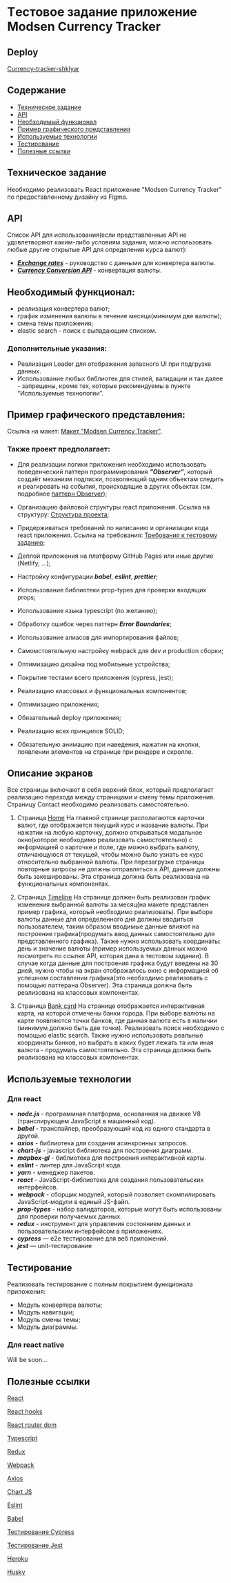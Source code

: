 # Tестовое задание приложение Modsen Currency Tracker

## Deploy

[Currency-tracker-shklyar](https://currency-tracker-shklyar.netlify.app)

## Содержание

- [Техническое задание](#Техническое-задание)
- [API](#API)
- [Необходимый функционал](#Необходимый-функционал)
- [Пример графического представления](#Пример-графического-представления)
- [Используемые технологии](#Используемые-технологии)
- [Тестирование](#Тестирование)
- [Полезные ссылки](#Полезные-ссылки)

## Техническое задание

Необходимо реализовать React приложение "Modsen Currency Tracker" по предоставленному дизайну из Figma.

## API

Список API для использования(если представленные API не удовлетворяют каким-либо условиям задания, можно использовать любые
другие открытые API для определения курса валют):

- **_[Exchange rates](https://docs.coinapi.io/market-data/rest-api/ohlcv#latest-data-get)_** - руководство с данными для конвертера валюты.
- **_[Currency Conversion API](https://currencyapi.com/)_** - конвертация валюты.

## Необходимый функционал:

- реализация конвертера валют;
- график изменения валюты в течение месяца(минимум две валюты);
- смена темы приложения;
- elastic search - поиск с выпадающим списком.

### Дополнительные указания:

- Реализация Loader для отображения запасного UI при подгрузке данных.
- Использование любых библиотек для стилей, валидации и так далее - запрещены, кроме тех, которые рекомендуемы в пункте “Используемые технологии”.

## Пример графического представления:

Ссылка на макет: [Макет "Modsen Currency Tracker"](https://www.figma.com/file/ZgtOyDRdvjtUJJ3M9ENwXN/Modsen-Currency-Tracker?node-id=1-1220&t=r17rPqmN38m0Ji9g-0).

### Также проект предполагает:

- Для реализации логики приложения необходимо использовать поведенческий паттерн программирования **_"Observer"_**, который создаёт механизм подписки, позволяющий одним объектам следить и реагировать на события, происходящие в других объектах (см. подробнее [паттерн Observer](https://refactoring.guru/ru/design-patterns/observer));

- Организацию файловой структуры react приложения. Ссылка на структуру: [Cтруктура проекта](https://github.com/mkrivel/structure);
- Придерживаться требований по написанию и организации кода react приложения. Ссылка на требования: [Требования к тестовому заданию](https://github.com/annaprystavka/requirements);
- Деплой приложения на платформу GitHub Pages или иные другие (Netlify, ...);
- Настройку конфигурации **_babel_**, **_eslint_**, **_prettier_**;
- Использование библиотеки prop-types для проверки входящих props;
- Использование языка typescript (по желанию);
- Обработку ошибок через паттерн **_Error Boundaries_**;
- Использование алиасов для импортирования файлов;
- Самомстоятельную настройку webpack для dev и production сборки;
- Оптимизацию дизайна под мобильные устройства;
- Покрытие тестами всего приложения (cypress, jest);
- Реализацию классовых и функциональных компонентов;
- Оптимизацию приложения;
- Обязательный deploy приложения;
- Реализацию всех принципов SOLID;
- Обязательную анимацию при наведения, нажатии на кнопки, появлении элементов на странице при рендере и скролле.

## Описание экранов

Все страницы включают в себя верхний блок, который предполагает реализацию перехода между страницами и смену темы приложения.
Страницу Contact необходимо реализовать самостоятельно.

1. Страница [Home](https://www.figma.com/file/ZgtOyDRdvjtUJJ3M9ENwXN/Modsen-Currency-Tracker?node-id=1-857&t=r17rPqmN38m0Ji9g-0)
   На главной странице располагаются карточки валют, где отображается текущий курс и название валюты. При нажатии на любую карточку, должно открываться модальное окно(которое необходимо реализовать самостоятельно) с информацией о карточке и поле, где можно выбрать валюту, отличающуюся от текущей, чтобы можно было узнать ее курс относительно выбранной валюты.
   При перезагрузке страницы повторные запросы не должны отправляться к API, данные должны быть закешированы.
   Эта страница должна быть реализована на функциональных компонентах.

2. Страница [Timeline](https://www.figma.com/file/ZgtOyDRdvjtUJJ3M9ENwXN/Modsen-Currency-Tracker?node-id=1-1073&t=r17rPqmN38m0Ji9g-0)
   На странице должен быть реализован график изменения выбранной валюты за месяц(на макете представлен пример графика, который необходимо реализовать).
   При выборе валюты данные для определенного дня должны вводиться пользователем, таким образом вводимые данные влияют на построение графика(продумать ввод данных самостоятельно для представленного графика). Также нужно использовать координаты: день и значение валюты (пример используемых данных можно посмотреть по ссылке API, которая дана в тестовом задании).
   В случае когда данные для построения графика будут введены на 30 дней, нужно чтобы на экран отображалось окно с информацией об успешном составлении графика(это необходимо реализовать с помощью паттерана Observer).
   Эта страница должна быть реализована на классовых компонентах.

3. Страница [Bank card](https://www.figma.com/file/ZgtOyDRdvjtUJJ3M9ENwXN/Modsen-Currency-Tracker?node-id=2-2357&t=r17rPqmN38m0Ji9g-0)
   На странице отображается интерактивная карта, на которой отмечены банки города. При выборе валюты на карте появляются точки банков, где данная валюта есть в наличии
   (минимум должно быть две точки). Реализовать поиск необходимо с помощью elastic search. Также нужно использовать реальные координаты банков, но выбрать в каких будет лежать та или иная валюта - продумать самостоятельно.
   Эта страница должна быть реализована на классовых компонентах.

## Используемые технологии

### Для react

- **_node.js_** - программная платформа, основанная на движке V8 (транслирующем JavaScript в машинный код).
- **_babel_** - транспайлер, преобразующий код из одного стандарта в другой.
- **_axios_** - библиотека для создания асинхронных запросов.
- **_chart-js_** - javascript библиотека для построения диаграмм.
- **_mapbox-gl_** - библиотека для построения интерактивной карты.
- **_eslint_** - линтер для JavaScript кода.
- **_yarn_** - менеджер пакетов.
- **_react_** - JavaScript-библиотека для создания пользовательских интерфейсов.
- **_webpack_** - сборщик модулей, который позволяет скомпилировать JavaScript-модули в единый JS-файл.
- **_prop-types_** - набор валидаторов, которые могут быть использованы для проверки получаемых данных.
- **_redux_** - инструмент для управления состоянием данных и пользовательским интерфейсом в приложениях.
- **_cypress_** — e2e тестирование для веб приложений.
- **_jest_** — unit-тестирование

## Тестирование

Реализовать тестирование c полным покрытием функционала приложения:

- Модуль конвертера валюты;
- Модуль навигации;
- Модуль смены темы;
- Модуль диаграммы.

### Для react native

Will be soon...

## Полезные ссылки

[React](https://reactjs.org/docs/getting-started.html)

[React hooks](https://reactjs.org/docs/hooks-intro.html)

[React router dom](https://reacttraining.com/react-router/web/guides/quick-start)

[Typescript](https://www.typescriptlang.org/)

[Redux](https://redux.js.org/)

[Webpack](https://webpack.js.org/)

[Axios](https://www.npmjs.com/package/axios)

[Chart JS](https://www.chartjs.org/)

[Eslint](https://eslint.org/docs/user-guide/configuring)

[Babel](https://babeljs.io/docs/en/configuration)

[Тестирование Cypress](https://docs.cypress.io/guides/overview/why-cypress.html#In-a-nutshell)

[Тестирование Jest](https://jestjs.io/ru/docs/getting-started)

[Heroku](https://devcenter.heroku.com/articles/heroku-cli)

[Husky](https://dev.to/ivadyhabimana/setup-eslint-prettier-and-husky-in-a-node-project-a-step-by-step-guide-946)
